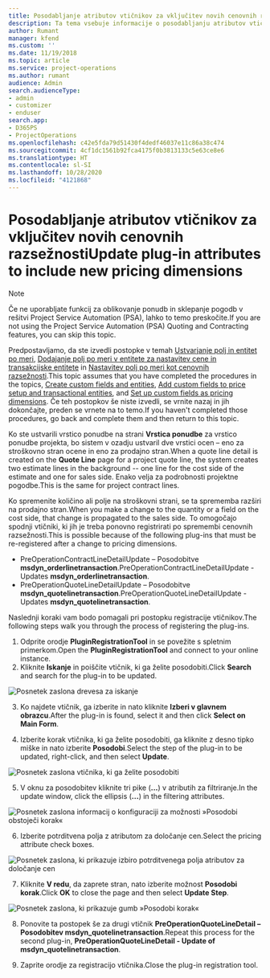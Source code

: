 ```yaml
---
title: Posodabljanje atributov vtičnikov za vključitev novih cenovnih razsežnosti
description: Ta tema vsebuje informacije o posodabljanju atributov vtičnika za cenovne razsežnosti.
author: Rumant
manager: kfend
ms.custom: ''
ms.date: 11/19/2018
ms.topic: article
ms.service: project-operations
ms.author: rumant
audience: Admin
search.audienceType:
- admin
- customizer
- enduser
search.app:
- D365PS
- ProjectOperations
ms.openlocfilehash: c42e5fda79d51430f4dedf46037e11c86a38c474
ms.sourcegitcommit: 4cf1dc1561b92fca4175f0b3813133c5e63ce8e6
ms.translationtype: HT
ms.contentlocale: sl-SI
ms.lasthandoff: 10/28/2020
ms.locfileid: "4121868"
---
```

# <a name="update-plug-in-attributes-to-include-new-pricing-dimensions"></a><span data-ttu-id="93634-103">Posodabljanje atributov vtičnikov za vključitev novih cenovnih razsežnosti</span><span class="sxs-lookup"><span data-stu-id="93634-103">Update plug-in attributes to include new pricing dimensions</span></span>

> [!NOTE]
> <span data-ttu-id="93634-104">Če ne uporabljate funkcij za oblikovanje ponudb in sklepanje pogodb v rešitvi Project Service Automation (PSA), lahko to temo preskočite.</span><span class="sxs-lookup"><span data-stu-id="93634-104">If you are not using the Project Service Automation (PSA) Quoting and Contracting features, you can skip this topic.</span></span>

<span data-ttu-id="93634-105">Predpostavljamo, da ste izvedli postopke v temah [Ustvarjanje polj in entitet po meri](create-custom-fields-entities.md), [Dodajanje polj po meri v entitete za nastavitev cene in transakcijske entitete](field-references.md) in [Nastavitev polj po meri kot cenovnih razsežnosti](set-up-pricing-dimensions.md).</span><span class="sxs-lookup"><span data-stu-id="93634-105">This topic assumes that you have completed the procedures in the topics, [Create custom fields and entities](create-custom-fields-entities.md), [Add custom fields to price setup and transactional entities](field-references.md), and [Set up custom fields as pricing dimensions](set-up-pricing-dimensions.md).</span></span> <span data-ttu-id="93634-106">Če teh postopkov še niste izvedli, se vrnite nazaj in jih dokončajte, preden se vrnete na to temo.</span><span class="sxs-lookup"><span data-stu-id="93634-106">If you haven't completed those procedures, go back and complete them and then return to this topic.</span></span>

<span data-ttu-id="93634-107">Ko ste ustvarili vrstico ponudbe na strani **Vrstica ponudbe** za vrstico ponudbe projekta, bo sistem v ozadju ustvaril dve vrstici ocen – eno za stroškovno stran ocene in eno za prodajno stran.</span><span class="sxs-lookup"><span data-stu-id="93634-107">When a quote line detail is created on the **Quote Line** page for a project quote line, the system creates two estimate lines in the background -- one line for the cost side of the estimate and one for sales side.</span></span> <span data-ttu-id="93634-108">Enako velja za podrobnosti projektne pogodbe.</span><span class="sxs-lookup"><span data-stu-id="93634-108">This is the same  for project contract lines.</span></span>

<span data-ttu-id="93634-109">Ko spremenite količino ali polje na stroškovni strani, se ta sprememba razširi na prodajno stran.</span><span class="sxs-lookup"><span data-stu-id="93634-109">When you make a change to the quantity or a field on the cost side, that change is propagated to the sales side.</span></span> <span data-ttu-id="93634-110">To omogočajo spodnji vtičniki, ki jih je treba ponovno registrirati po spremembi cenovnih razsežnosti.</span><span class="sxs-lookup"><span data-stu-id="93634-110">This is possible because of the following plug-ins that must be re-registered after a change to pricing dimensions.</span></span>

- <span data-ttu-id="93634-111">PreOperationContractLineDetailUpdate – Posodobitve **msdyn_orderlinetransaction**.</span><span class="sxs-lookup"><span data-stu-id="93634-111">PreOperationContractLineDetailUpdate - Updates **msdyn_orderlinetransaction**.</span></span>
- <span data-ttu-id="93634-112">PreOperationQuoteLineDetailUpdate – Posodobitve **msdyn_quotelinetransaction**.</span><span class="sxs-lookup"><span data-stu-id="93634-112">PreOperationQuoteLineDetailUpdate - Updates **msdyn_quotelinetransaction**.</span></span>

<span data-ttu-id="93634-113">Naslednji koraki vam bodo pomagali pri postopku registracije vtičnikov.</span><span class="sxs-lookup"><span data-stu-id="93634-113">The following steps walk you through the process of registering the plug-ins.</span></span>

1. <span data-ttu-id="93634-114">Odprite orodje **PluginRegistrationTool** in se povežite s spletnim primerkom.</span><span class="sxs-lookup"><span data-stu-id="93634-114">Open the **PluginRegistrationTool** and connect to your online instance.</span></span>
2. <span data-ttu-id="93634-115">Kliknite **Iskanje** in poiščite vtičnik, ki ga želite posodobiti.</span><span class="sxs-lookup"><span data-stu-id="93634-115">Click **Search** and search for the plug-in to be updated.</span></span>

 ![Posnetek zaslona drevesa za iskanje](media/PRT-1.png)

3. <span data-ttu-id="93634-117">Ko najdete vtičnik, ga izberite in nato kliknite **Izberi v glavnem obrazcu**.</span><span class="sxs-lookup"><span data-stu-id="93634-117">After the plug-in is found, select it and then click **Select on Main Form**.</span></span>

4. <span data-ttu-id="93634-118">Izberite korak vtičnika, ki ga želite posodobiti, ga kliknite z desno tipko miške in nato izberite **Posodobi**.</span><span class="sxs-lookup"><span data-stu-id="93634-118">Select the step of the plug-in to be updated, right-click, and then select **Update**.</span></span>

 ![Posnetek zaslona vtičnika, ki ga želite posodobiti](media/PRT-2.png)
 
5. <span data-ttu-id="93634-120">V oknu za posodobitev kliknite tri pike (**...**) v atributih za filtriranje.</span><span class="sxs-lookup"><span data-stu-id="93634-120">In the update window, click the ellipsis (**...**) in the filtering attributes.</span></span>

 ![Posnetek zaslona informacij o konfiguraciji za možnosti »Posodobi obstoječi korak«](media/PRT-3.png)
 
6. <span data-ttu-id="93634-122">Izberite potrditvena polja z atributom za določanje cen.</span><span class="sxs-lookup"><span data-stu-id="93634-122">Select the pricing attribute check boxes.</span></span>

 ![Posnetek zaslona, ki prikazuje izbiro potrditvenega polja atributov za določanje cen](media/PRT-4.png)

7. <span data-ttu-id="93634-124">Kliknite **V redu**, da zaprete stran, nato izberite možnost **Posodobi korak**.</span><span class="sxs-lookup"><span data-stu-id="93634-124">Click **OK** to close the page and then select **Update Step**.</span></span>

 ![Posnetek zaslona, ki prikazuje gumb »Posodobi korak«](media/PRT-5.png)
 
8. <span data-ttu-id="93634-126">Ponovite ta postopek še za drugi vtičnik **PreOperationQuoteLineDetail – Posodobitev msdyn_quotelinetransaction**.</span><span class="sxs-lookup"><span data-stu-id="93634-126">Repeat this process for the second plug-in, **PreOperationQuoteLineDetail - Update of msdyn_quotelinetransaction**.</span></span>

9. <span data-ttu-id="93634-127">Zaprite orodje za registracijo vtičnika.</span><span class="sxs-lookup"><span data-stu-id="93634-127">Close the plug-in registration tool.</span></span>

